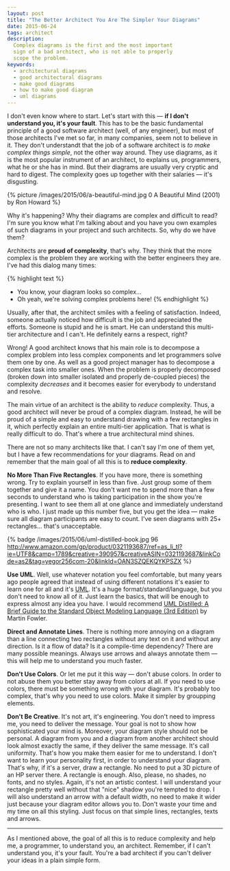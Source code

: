 ```yaml
---
layout: post
title: "The Better Architect You Are The Simpler Your Diagrams"
date: 2015-06-24
tags: architect
description:
  Complex diagrams is the first and the most important
  sign of a bad architect, who is not able to properly
  scope the problem.
keywords:
  - architectural diagrams
  - good architectural diagrams
  - make good diagrams
  - how to make good diagram
  - uml diagrams
---
```


I don't even know where to start. Let's start with this &mdash;
**if I don't understand you, it's your fault**. This has to be
the basic fundamental principle of a good software architect (well,
of any engineer), but most of those architects I've met so far, in many
companies, seem not to believe in it. They don't understandt that
the job of a software architect is _to make complex things simple_,
not the other way around. They use diagrams, as it is the most
popular instrument of an architect, to explains us, programmers,
what he or she has in mind. But their diagrams are usually very cryptic
and hard to digest. The complexity goes up together with their salaries &mdash;
it's disgusting.

<!--more-->

{% picture /images/2015/06/a-beautiful-mind.jpg 0 A Beautiful Mind (2001) by Ron Howard %}

Why it's happening? Why their diagrams are complex and difficult to read?
I'm sure you know what I'm talking about and you have you own examples
of such diagrams in your project and such architects. So, why do we have them?

Architects are **proud of complexity**, that's why. They think that
the more complex is the problem they are working with the better engineers
they are. I've had this dialog many times:

{% highlight text %}
- You know, your diagram looks so complex...
- Oh yeah, we're solving complex problems here!
{% endhighlight %}

Usually, after that, the architect smiles with a feeling of satisfaction.
Indeed, someone actually noticed how difficult is the job and appreciated
the efforts. Someone is stupid and he is smart. He can understand this
multi-tier architecture and I can't. He definitely earns a respect, right?

Wrong! A good architect knows that his main role is to decompose a complex problem
into less complex components and let programmers solve them one by one. As well
as a good project manager has to decompose a complex task into smaller ones.
When the problem is properly decomposed (broken down into smaller isolated
and properly de-coupled pieces) the complexity _decreases_ and it becomes
easier for everybody to understand and resolve.

The main virtue of an architect is the ability to _reduce_ complexity. Thus,
a good architect will never be proud of a complex diagram. Instead, he will
be proud of a simple and easy to understand drawing with a few rectangles in it,
which perfectly explain an entire multi-tier application. That is what
is really difficult to do. That's where a true architectural mind shines.

There are not so many architects like that. I can't say I'm one of them yet,
but I have a few recommendations for your diagrams. Read on and remember
that the main goal of all this is to **reduce complexity**.

**No More Than Five Rectangles**.
If you have more, there is something wrong. Try to explain yourself
in less than five. Just group some of them together and give it a name.
You don't want me to spend more than a few seconds to understand who
is taking participation in the show you're presenting. I want to see them
all at one glance and immediately understand who is who. I just made up
this number five, but you get the idea &mdash; make sure all diagram participants
are easy to count. I've seen diagrams with 25+ rectangles... that's unacceptable.

{% badge /images/2015/06/uml-distilled-book.jpg 96 http://www.amazon.com/gp/product/0321193687/ref=as_li_tl?ie=UTF8&camp=1789&creative=390957&creativeASIN=0321193687&linkCode=as2&tag=yegor256com-20&linkId=OAN3SZQEKQYKPSZX %}

**Use UML**.
Well, use whatever notation you feel comfortable, but many years ago
people agreed that instead of using different notations it's easier
to learn one for all and it's [UML](http://www.uml.org/).
It's a huge format/standard/language,
but you don't need to know all of it. Just learn the basics, that will be
enough to express almost any idea you have. I would recommend
[UML Distilled: A Brief Guide to the Standard Object Modeling Language (3rd Edition)](http://www.amazon.com/gp/product/0321193687/ref=as_li_tl?ie=UTF8&camp=1789&creative=390957&creativeASIN=0321193687&linkCode=as2&tag=yegor256com-20&linkId=OAN3SZQEKQYKPSZX)
by Martin Fowler.

**Direct and Annotate Lines**.
There is nothing more annoying on a diagram than a line connecting two
rectangles without any text on it and without any direction. Is it a flow
of data? Is it a compile-time dependency? There are many possible meanings.
Always use arrows and always annotate them &mdash; this will help me
to understand you much faster.

**Don't Use Colors**.
Or let me put it this way &mdash; don't abuse colors. In order to not abuse
them you better stay away from colors at all. If you need to use colors, there
must be something wrong with your diagram. It's probably too complex, that's
why you need to use colors. Make it simpler by groupping elements.

**Don't Be Creative**.
It's not art, it's engineering. You don't need to impress me, you need
to deliver the message. Your goal is not to show how sophisticated your mind is.
Moreover, your diagram style should not be personal. A diagram from you and
a diagram from another architect should look almost exactly the same, if they
deliver the same message. It's call uniformity. That's how you make them
easier for me to understand. I don't want to learn your personality first,
in order to understand your diagram. That's why, if it's a server, draw a
rectangle. No need to put a 3D picture of an HP server there.
A rectangle is enough. Also, please, no shades, no fonts, and no styles.
Again, it's not an artistic contest. I will understand your rectangle
pretty well without that "nice" shadow you're tempted to drop. I will also
understand an arrow with a default width, no need to make it wider just
because your diagram editor allows you to. Don't waste your time and my
time on all this styling. Just focus on that simple lines, rectangles, texts
and arrows.

<hr/>

As I mentioned above, the goal of all this is to reduce complexity
and help me, a programmer, to understand you, an architect. Remember,
if I can't understand you, it's your fault. You're a bad architect
if you can't deliver your ideas in a plain simple form.
